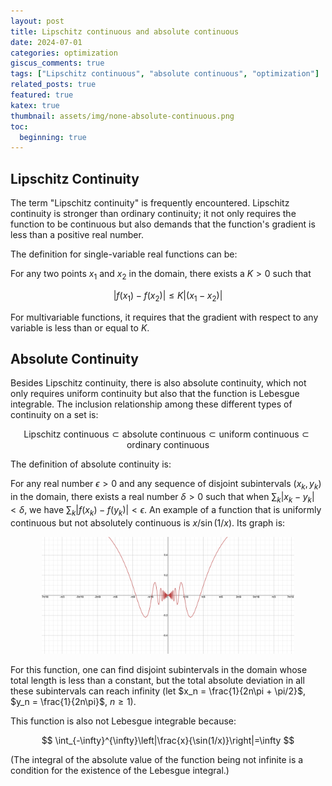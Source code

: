 ```yaml
---
layout: post
title: Lipschitz continuous and absolute continuous
date: 2024-07-01
categories: optimization
giscus_comments: true
tags: ["Lipschitz continuous", "absolute continuous", "optimization"]
related_posts: true
featured: true
katex: true
thumbnail: assets/img/none-absolute-continuous.png
toc:
  beginning: true
---
```


## Lipschitz Continuity

The term "Lipschitz continuity" is frequently encountered. Lipschitz continuity is stronger than ordinary continuity; it not only requires the function to be continuous but also demands that the function's gradient is less than a positive real number.

The definition for single-variable real functions can be:

For any two points $x_1$ and $x_2$ in the domain, there exists a $K > 0$ such that

$$
|f(x_1)-f(x_2)|\leq K|(x_1-x_2)|
$$

For multivariable functions, it requires that the gradient with respect to any variable is less than or equal to $K$.

## Absolute Continuity

Besides Lipschitz continuity, there is also absolute continuity, which not only requires uniform continuity but also that the function is Lebesgue integrable. The inclusion relationship among these different types of continuity on a set is:

$$
\text{Lipschitz continuous}\subset\text{absolute continuous}\subset\text{uniform continuous}\subset\text{ordinary continuous}
$$

The definition of absolute continuity is:

For any real number $\epsilon > 0$ and any sequence of disjoint subintervals $(x_k, y_k)$ in the domain, there exists a real number $\delta > 0$ such that when $\sum_k |x_k - y_k| < \delta$, we have $\sum_k |f(x_k) - f(y_k)| < \epsilon$.
An example of a function that is uniformly continuous but not absolutely continuous is $x / \sin(1/x)$. Its graph is:

<p align="center">
  <img src="https://raw.githubusercontent.com/RobinChen121/robinchen121.github.io/master/assets/img/none-absolute-continuous.png" style="width: 80%" />
</p>

For this function, one can find disjoint subintervals in the domain whose total length is less than a constant, but the total absolute deviation in all these subintervals can reach infinity (let $x_n = \frac{1}{2n\pi + \pi/2}$, $y_n = \frac{1}{2n\pi}$, $n \geq 1$).

This function is also not Lebesgue integrable because:

$$
\int_{-\infty}^{\infty}\left|\frac{x}{\sin(1/x)}\right|=\infty
$$

(The integral of the absolute value of the function being not infinite is a condition for the existence of the Lebesgue integral.)
